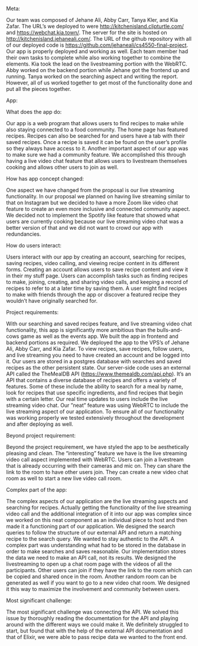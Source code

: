 Meta:

Our team was composed of Jehane Ali, Abby Carr, Tanya Kler, and Kia Zafar. The URL’s we deployed to were http://kitchenisland.clipturtle.com/ and https://webchat.kia.town/. The server for the site is hosted on http://kitchenisland.jehaneali.com/. The URL of the github repository with all of our deployed code is https://github.com/jehaneali/cs4550-final-project. Our app is properly deployed and working as well. Each team member had their own tasks to complete while also working together to combine the elements. Kia took the lead on the livestreaming portion with the WebRTC. Abby worked on the backend portion while Jehane got the frontend up and running. Tanya worked on the searching aspect and writing the report. However, all of us worked together to get most of the functionality done and put all the pieces together. 

App:

What does the app do:

Our app is a web program that allows users to find recipes to make while also staying connected to a food community. The home page has featured recipes. Recipes can also be searched for and users have a tab with their saved recipes. Once a recipe is saved it can be found on the user’s profile so they always have access to it. Another important aspect of our app was to make sure we had a community feature. We accomplished this through having a live video chat feature that allows users to livestream themselves cooking and allows other users to join as well.


How has app concept changed: 

One aspect we have changed from the proposal is our live streaming functionality. In our proposal we planned on having live streaming similar to that on Instagram but we decided to have a more Zoom like video chat feature to create an even more inclusive and connected community aspect. We decided not to implement the Spotify like feature that showed what users are currently cooking because our live streaming video chat was a better version of that and we did not want to crowd our app with redundancies.


How do users interact:

Users interact with our app by creating an account, searching for recipes, saving recipes, video calling, and viewing recipe content in its different forms. Creating an account allows users to save recipe content and view it in their my stuff page. Users can accomplish tasks such as finding recipes to make, joining, creating, and sharing video calls, and keeping a record of recipes to refer to at a later time by saving them. A user might find recipes to make with friends through the app or discover a featured recipe they wouldn’t have originally searched for.


Project requirements:

With our searching and saved recipes feature, and live streaming video chat functionality, this app is significantly more ambitious than the bulls-and-cows game as well as the events app. We built the app in frontend and backend portions as required. We deployed the app to the VPS’s of Jehane Ali, Abby Carr, and Kia Zafar. To view recipes, save recipes, follow users, and live streaming you need to have created an account and be logged into it. Our users are stored in a postgres database with searches and saved recipes as the other persistent state. Our server-side code uses an external API called the TheMealDB API (https://www.themealdb.com/api.php). It’s an API that contains a diverse database of recipes and offers a variety of features. Some of these include the ability to search for a meal by name, look for recipes that use specific ingredients, and find recipes that begin with a certain letter. Our real time updates to users include the live streaming video chat. Our ”neat” feature was using WebRTC to include the live streaming aspect of our application. To ensure all of our functionality was working properly we tested extensively throughout the development and after deploying as well.


Beyond project requirement:

Beyond the project requirement, we have styled the app to be aesthetically pleasing and clean. The “interesting” feature we have is the live streaming video call aspect implemented with WebRTC. Users can join a livestream that is already occurring with their cameras and mic on. They can share the link to the room to have other users join. They can create a new video chat room as well to start a new live video call room.


Complex part of the app:

The complex aspects of our application are the live streaming aspects and searching for recipes. Actually getting the functionality of the live streaming video call and the additional integration of it into our app was complex since we worked on this neat component as an individual piece to host and then made it a functioning part of our application. We designed the search queries to follow the structure of our external API and return a matching recipe to the search query. We wanted to stay authentic to the API. A complex part was understanding what had to be stored in the database in order to make searches and saves reasonable. Our implementation stores the data we need to make an API call, not its results. We designed the livestreaming to open up a chat room page with the videos of all the participants. Other users can join if they have the link to the room which can be copied and shared once in the room. Another random room can be generated as well if you want to go to a new video chat room. We designed it this way to maximize the involvement and community between users.


Most significant challenge:

The most significant challenge was connecting the API. We solved this issue by thoroughly reading the documentation for the API and playing around with the different ways we could make it. We definitely struggled to start, but found that with the help of the external API documentation and that of Elixir, we were able to pass recipe data we wanted to the front end.
